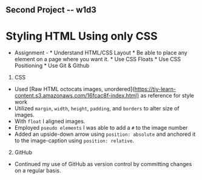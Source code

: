 ## Second Project -- w1d3
# Styling HTML Using only CSS

* Assignment - * Understand HTML/CSS Layout
               * Be able to place any element on a page where you want it.
               * Use CSS Floats
               * Use CSS Positioning
               * Use Git & Github

1. CSS
  * Used [Raw HTML octocats images, unordered]{https://tiy-learn-content.s3.amazonaws.com/16fcac8f-index.html} as reference for style work
  * Utilized `margin`, `width`, `height`, `padding`, and `borders` to alter size of images.
  * With `float` I aligned images.
  * Employed `pseudo elements` I was able to add a `#` to the image number
  * Added an upside-down arrow using `position: absolute` and anchored it to the image-caption using `position: relative`.

2. GitHub
  * Continued my use of GitHub as version control by committing changes on a regular basis.
